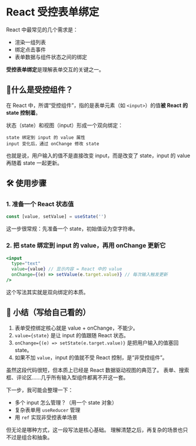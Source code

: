 # React 受控表单绑定

React 中最常见的几个需求是：

- 渲染一组列表
- 绑定点击事件
- 表单数据与组件状态之间的绑定

**受控表单绑定**是理解表单交互的关键之一。

## 📍什么是受控组件？

在 React 中，所谓“受控组件”，指的是表单元素（如 `<input>`）的值**被 React 的 state 控制着**。

状态（state）和视图（input）形成一个双向绑定：

```text
state 绑定到 input 的 value 属性
input 变化后，通过 onChange 修改 state
```

也就是说，用户输入的值不是直接改变 input，而是改变了 state，input 的 value 再随着 state 一起更新。

## 🛠 使用步骤

### 1. 准备一个 React 状态值

```jsx
const [value, setValue] = useState('')
```

这一步很常规：先准备一个 state，初始值设为空字符串。

### 2. 把 state 绑定到 input 的 value，再用 onChange 更新它

```jsx
<input
  type="text"
  value={value} // 显示内容 = React 中的 value
  onChange={(e) => setValue(e.target.value)} // 每次输入触发更新
/>
```

这个写法其实就是双向绑定的本质。

## 📖 小结（写给自己看的）

1. 表单受控绑定核心就是 value + onChange，不能少。
2. `value={state}` 是让 input 的值跟随 React 状态。
3. `onChange={(e) => setState(e.target.value)}` 是把用户输入的值塞回 state。
4. 如果不加 `value`，input 的值就不受 React 控制，是“非受控组件”。

虽然这段代码很短，但本质上已经是 React 数据驱动视图的典范了。
表单、搜索框、评论区……几乎所有输入型组件都离不开这一套。

下一步，我可能会整理一下：

- 多个 input 怎么管理？（用一个 state 对象）
- 复杂表单用 `useReducer` 管理
- 用 `ref` 实现非受控表单场景

但无论是哪种方式，这一段写法是核心基础。
理解清楚之后，再复杂的场景也只不过是组合和抽象。

